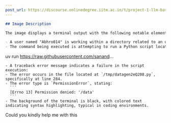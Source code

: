 ```yaml
---
post_url: https://discourse.onlinedegree.iitm.ac.in/t/project-1-llm-based-automation-agent-discussion-thread-tds-jan-2025/164277/119
---
```

```markdown
## Image Description

The image displays a terminal output with the following notable elements:

- A user named "Abhro014" is working within a directory related to an online degree project at IITM.
- The command being executed is attempting to run a Python script located in a specific directory with the command:
  ```
  uv run https://raw.githubusercontent.com/sanand...
  ```
- A traceback error message indicates a failure in the script execution:
  - The error occurs in the file located at `/tmp/datagen2eQ208.py`, specifically at line 284.
  - The error type is `PermissionError`, stating:
    ```
    [Errno 13] Permission denied: '/data'
    ```
- The background of the terminal is black, with colored text indicating syntax highlighting, typical in coding environments.
```

  
Could you kindly help me with this